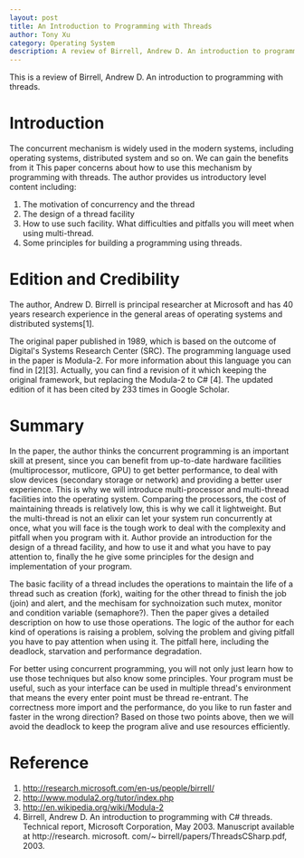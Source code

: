 ```yaml
---
layout: post
title: An Introduction to Programming with Threads
author: Tony Xu
category: Operating System
description: A review of Birrell, Andrew D. An introduction to programming with threads.
---
```


This is a review of Birrell, Andrew D. An introduction to programming with threads.

# Introduction

The concurrent mechanism is widely used in the modern systems, including operating systems, distributed system and so on. We can gain the benefits from it This paper concerns about how to use this mechanism by programming with threads. The author provides us introductory level content including:

1. The motivation of concurrency and the thread
2. The design of a thread facility
3. How to use such facility. What difficulties and pitfalls you will meet when using multi-thread.
4. Some principles for building a programming using threads.

# Edition and Credibility

The author, Andrew D. Birrell is principal researcher at Microsoft and has 40 years research experience in the general areas of operating systems and distributed systems[1].

The original paper published in 1989, which is based on the outcome of Digital's Systems Research Center (SRC). The programming language used in the paper is Modula-2. For more information about this language you can find in [2][3]. Actually, you can find a revision of it which keeping the original framework, but replacing the Modula-2 to C# [4]. The updated edition of it has been cited by 233 times in Google Scholar.

# Summary

In the paper, the author thinks the concurrent programming is an important skill at present, since you can benefit from up-to-date hardware facilities (multiprocessor, mutlicore, GPU) to get better performance, to deal with slow devices (secondary storage or network) and providing a better user experience. This is why we will introduce multi-processor and multi-thread facilities into the operating system. Comparing the processors, the cost of maintaining threads is relatively low, this is why we call it lightweight. But the multi-thread is not an elixir can let your system run concurrently at once, what you will face is the tough work to deal with the complexity and pitfall when you program with it. Author provide an introduction for the design of a thread facility, and how to use it and what you have to pay attention to, finally the he give some principles for the design and implementation of your program.

The basic facility of a thread includes the operations to maintain the life of a thread such as creation (fork), waiting for the other thread to finish the job (join) and alert, and the mechisam for sychnoization such mutex, monitor and condition variable (semaphore?). Then the paper gives a detailed description on how to use those operations. The logic of the author for each kind of operations is raising a problem, solving the problem and giving pitfall you have to pay attention when using it. The pitfall here, including the deadlock, starvation and performance degradation.

For better using concurrent programming, you will not only just learn how to use those techniques but also know some principles. Your program must be useful, such as your interface can be used in multiple thread's environment that means the every enter point must be thread re-entrant. The correctness more import and the performance, do you like to run faster and faster in the wrong direction? Based on those two points above, then we will avoid the deadlock to keep the program alive and use resources efficiently.

# Reference

1. http://research.microsoft.com/en-us/people/birrell/
2. http://www.modula2.org/tutor/index.php
3. http://en.wikipedia.org/wiki/Modula-2
4. Birrell, Andrew D. An introduction to programming with C# threads. Technical report, Microsoft Corporation, May 2003. Manuscript available at http://research. microsoft. com/~ birrell/papers/ThreadsCSharp.pdf, 2003.
